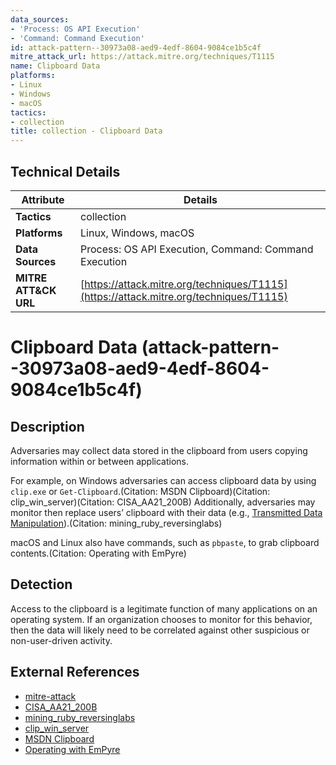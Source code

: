 ```yaml
---
data_sources:
- 'Process: OS API Execution'
- 'Command: Command Execution'
id: attack-pattern--30973a08-aed9-4edf-8604-9084ce1b5c4f
mitre_attack_url: https://attack.mitre.org/techniques/T1115
name: Clipboard Data
platforms:
- Linux
- Windows
- macOS
tactics:
- collection
title: collection - Clipboard Data
---
```


## Technical Details

| Attribute | Details |
|-----------|----------|
| **Tactics** | collection |
| **Platforms** | Linux, Windows, macOS |
| **Data Sources** | Process: OS API Execution, Command: Command Execution |
| **MITRE ATT&CK URL** | [https://attack.mitre.org/techniques/T1115](https://attack.mitre.org/techniques/T1115) |

# Clipboard Data (attack-pattern--30973a08-aed9-4edf-8604-9084ce1b5c4f)

## Description
Adversaries may collect data stored in the clipboard from users copying information within or between applications. 

For example, on Windows adversaries can access clipboard data by using <code>clip.exe</code> or <code>Get-Clipboard</code>.(Citation: MSDN Clipboard)(Citation: clip_win_server)(Citation: CISA_AA21_200B) Additionally, adversaries may monitor then replace users’ clipboard with their data (e.g., [Transmitted Data Manipulation](https://attack.mitre.org/techniques/T1565/002)).(Citation: mining_ruby_reversinglabs)

macOS and Linux also have commands, such as <code>pbpaste</code>, to grab clipboard contents.(Citation: Operating with EmPyre)

## Detection
Access to the clipboard is a legitimate function of many applications on an operating system. If an organization chooses to monitor for this behavior, then the data will likely need to be correlated against other suspicious or non-user-driven activity.

## External References
- [mitre-attack](https://attack.mitre.org/techniques/T1115)
- [CISA_AA21_200B](https://www.cisa.gov/uscert/ncas/alerts/aa21-200b)
- [mining_ruby_reversinglabs](https://blog.reversinglabs.com/blog/mining-for-malicious-ruby-gems)
- [clip_win_server](https://learn.microsoft.com/en-us/windows-server/administration/windows-commands/clip)
- [MSDN Clipboard](https://msdn.microsoft.com/en-us/library/ms649012)
- [Operating with EmPyre](https://medium.com/rvrsh3ll/operating-with-empyre-ea764eda3363)
